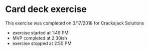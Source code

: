 # Card deck exercise

This exercise was completed on 3/17/2018 for Crackajack Solutions

* exercise started at 1:49 PM
* MVP completed at 2:30ish
* exercise stopped at 2:50 PM